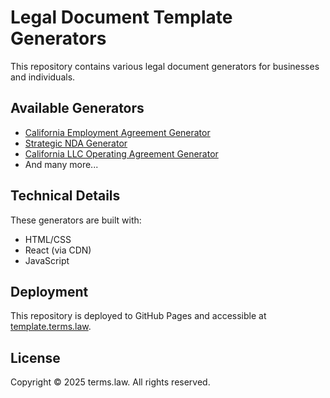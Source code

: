 # Legal Document Template Generators

This repository contains various legal document generators for businesses and individuals.

## Available Generators

- [California Employment Agreement Generator](./California-Employment-Agreement/)
- [Strategic NDA Generator](./Strategic-NDA-Generator/)
- [California LLC Operating Agreement Generator](./California-LLC-OA-Generator/)
- And many more...

## Technical Details

These generators are built with:
- HTML/CSS
- React (via CDN)
- JavaScript

## Deployment

This repository is deployed to GitHub Pages and accessible at [template.terms.law](https://template.terms.law).

## License

Copyright © 2025 terms.law. All rights reserved.
